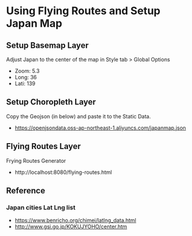 
# Using Flying Routes and Setup Japan Map


## Setup Basemap Layer

Adjust Japan to the center of the map
in Style tab > Global Options

* Zoom: 5.3
* Long: 36
* Lati: 139


## Setup Choropleth Layer

Copy the Geojson (in below) and paste it to the Static Data.

* https://openjsondata.oss-ap-northeast-1.aliyuncs.com/japanmap.json


## Flying Routes Layer

Frying Routes Generator

* http://localhost:8080/flying-routes.html


## Reference

### Japan cities Lat Lng list

* https://www.benricho.org/chimei/latlng_data.html
* http://www.gsi.go.jp/KOKUJYOHO/center.htm
